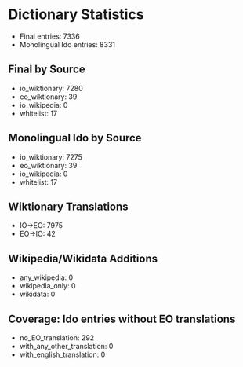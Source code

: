 # Dictionary Statistics

- Final entries: 7336
- Monolingual Ido entries: 8331

## Final by Source
- io_wiktionary: 7280
- eo_wiktionary: 39
- io_wikipedia: 0
- whitelist: 17

## Monolingual Ido by Source
- io_wiktionary: 7275
- eo_wiktionary: 39
- io_wikipedia: 0
- whitelist: 17

## Wiktionary Translations
- IO→EO: 7975
- EO→IO: 42

## Wikipedia/Wikidata Additions
- any_wikipedia: 0
- wikipedia_only: 0
- wikidata: 0

## Coverage: Ido entries without EO translations
- no_EO_translation: 292
- with_any_other_translation: 0
- with_english_translation: 0

